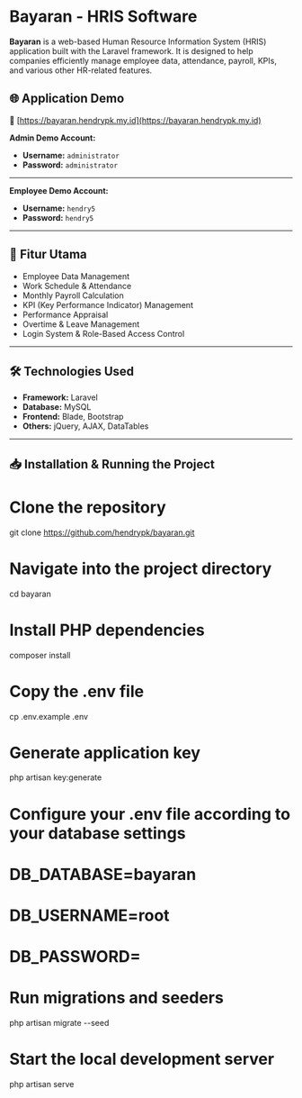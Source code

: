 # Bayaran - HRIS Software

**Bayaran** is a web-based Human Resource Information System (HRIS) application built with the Laravel framework. It is designed to help companies efficiently manage employee data, attendance, payroll, KPIs, and various other HR-related features.

## 🌐 Application Demo

🔗 [https://bayaran.hendrypk.my.id](https://bayaran.hendrypk.my.id)

**Admin Demo Account:**
- **Username:** `administrator`
- **Password:** `administrator`

---

**Employee Demo Account:**
- **Username:** `hendry5`
- **Password:** `hendry5`

---

## 🚀 Fitur Utama
- Employee Data Management
- Work Schedule & Attendance
- Monthly Payroll Calculation
- KPI (Key Performance Indicator) Management
- Performance Appraisal
- Overtime & Leave Management
- Login System & Role-Based Access Control

---

## 🛠️ Technologies Used

- **Framework:** Laravel
- **Database:** MySQL
- **Frontend:** Blade, Bootstrap
- **Others:** jQuery, AJAX, DataTables

---

## 📥 Installation & Running the Project

# Clone the repository
git clone https://github.com/hendrypk/bayaran.git

# Navigate into the project directory
cd bayaran

# Install PHP dependencies
composer install

# Copy the .env file
cp .env.example .env

# Generate application key
php artisan key:generate

# Configure your .env file according to your database settings
# DB_DATABASE=bayaran
# DB_USERNAME=root
# DB_PASSWORD=

# Run migrations and seeders
php artisan migrate --seed

# Start the local development server
php artisan serve
